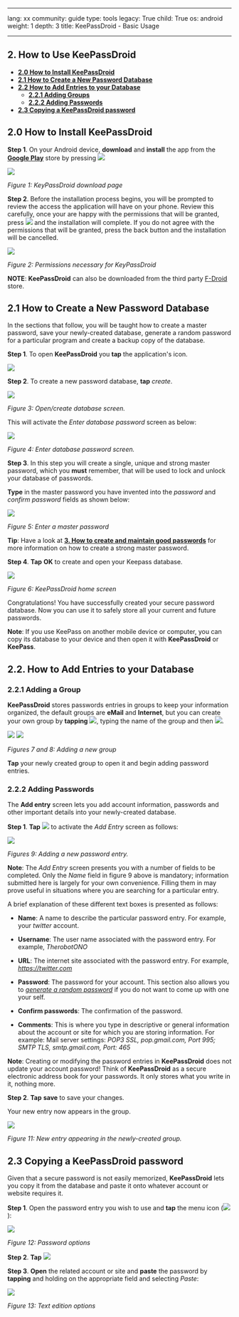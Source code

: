 

---

lang: xx
community: guide
type: tools
legacy: True
child: True
os: android
weight: 1
depth: 3
title: KeePassDroid - Basic Usage

---

## 2. How to Use KeePassDroid

- [**2.0 How to Install KeePassDroid**](#2.0)
- [**2.1 How to Create a New Password Database**](#2.1)
- [**2.2 How to Add Entries to your Database**](#2.2) 
    - [**2.2.1 Adding Groups**](#2.2.1)
    - [**2.2.2 Adding Passwords**](#2.2.2)
- [**2.3 Copying a KeePassDroid password**](#2.3)



<a name="2.0"></a>
## 2.0 How to Install KeePassDroid ##

**Step 1**. On your Android device, **download** and **install** the app from the [**Google Play**](https://play.google.com/store/apps/details?id=com.android.keepass) store by pressing ![](/sbox/screen/keepassdroid-en-1/002.png)

![](/sbox/screen/keepassdroid-en-1/001.png)

*Figure 1: KeyPassDroid download page*

**Step 2**. Before the installation process begins, you will be prompted to review the access the application will have on your phone. Review this carefully, once your are happy with the permissions that will be granted, press ![](/sbox/screen/keepassdroid-en-1/003.png) and the installation will complete.  If you do not agree with the permissions that will be granted, press the back button and the installation will be cancelled.

![](/sbox/screen/keepassdroid-en-1/004.png)

*Figure 2: Permissions necessary for KeyPassDroid*

**NOTE**: **KeePassDroid** can also be downloaded from the third party [F-Droid](https://f-droid.org/repository/browse/?fdfilter=keepass&fdid=com.android.keepass) store.

<a name="2.1"></a>
## 2.1 How to Create a New Password Database ##

In the sections that follow, you will be taught how to create a master password, save your newly-created database, generate a random password for a particular program and create a backup copy of the database.

**Step 1**. To open **KeePassDroid** you **tap** the application's icon.

![](/sbox/screen/keepassdroid-en-1/keepassdroid.png)

**Step 2**. To create a new password database, **tap** *create*. 

![](/sbox/screen/keepassdroid-en-1/005.png)

*Figure 3: Open/create database screen.*

This will activate the *Enter database password* screen as below:

![](/sbox/screen/keepassdroid-en-1/006.png)

*Figure 4: Enter database password screen.*

**Step 3**. In this step you will create a single, unique and strong master password, which you **must** remember, that will be used to lock and unlock your database of passwords.

**Type** in the master password you have invented into the *password* and *confirm password* fields as shown below:

![](/sbox/screen/keepassdroid-en-1/007.png)

*Figure 5: Enter a master password*

**Tip**: Have a look at [**3. How to create and maintain good passwords**](/en/chapter_3_1) for more information on how to create a strong master password.

**Step 4**. **Tap** **OK** to create and open your Keepass database.

![](/sbox/screen/keepassdroid-en-1/008.png)

*Figure 6: KeePassDroid home screen*

Congratulations! You have successfully created your secure password database. Now you can use it to safely store all your current and future passwords.

**Note**: If you use KeePass on another mobile device or computer, you can copy its database to your device and then open it with **KeePassDroid** or **KeePass**.


<a name="2.2"></a>
## 2.2. How to Add Entries to your Database ##

<a name="2.2.1"></a>
### 2.2.1 Adding a Group
**KeePassDroid** stores passwords entries in groups to keep your information organized, the default groups are **eMail** and **Internet**, but you can create your own group by **tapping** ![](/sbox/screen/keepassdroid-en-1/009.png), typing the name of the group and then ![](/sbox/screen/keepassdroid-en-1/010.png).

![](/sbox/screen/keepassdroid-en-1/011.png) ![](/sbox/screen/keepassdroid-en-1/012.png)

*Figures 7 and 8: Adding a new group*

**Tap** your newly created group to open it and begin adding password entries.

<a name="2.2.2"></a>
### 2.2.2 Adding Passwords
The **Add entry** screen lets you add account information, passwords and other important details into your newly-created database. 

**Step 1**. **Tap** ![](/sbox/screen/keepassdroid-en-1/013.png) to activate the *Add Entry* screen as follows:

![](/sbox/screen/keepassdroid-en-1/014.png)

*Figures 9: Adding a new password entry.*

**Note**: The *Add Entry* screen presents you with a number of fields to be completed. Only the *Name* field in figure 9 above is mandatory; information submitted here is largely for your own convenience. Filling them in may prove useful in situations where you are searching for a particular entry.

A brief explanation of these different text boxes is presented as follows:

  - **Name**: A name to describe the particular password entry. For example, your *twitter* account.

  - **Username**: The user name associated with the password entry. For example, *TherobotONO*

  - **URL**: The internet site associated with the password entry. For example, *https://twitter.com*

  - **Password**: The password for your account. This section also allows you to [*generate a random password*](/en/keepassdroid_advanced_use#3.1) if you do not want to come up with one your self.

  - **Confirm passwords**: The confirmation of the password.

  - **Comments**: This is where you type in descriptive or general information about the account or site for which you are storing information. For example: Mail server settings: *POP3 SSL, pop.gmail.com, Port 995; SMTP TLS, smtp.gmail.com, Port: 465*

**Note**: Creating or modifying the password entries in **KeePassDroid** does not update your account password! Think of **KeePassDroid** as a secure electronic address book for your passwords. It only stores what you write in it, nothing more.

**Step 2**. **Tap** **save** to save your changes.

Your new entry now appears in the group.

![](/sbox/screen/keepassdroid-en-1/015.png)

*Figure 11: New entry appearing in the newly-created group.*


<a name="2.3"></a>
## 2.3 Copying a KeePassDroid password

Given that a secure password is not easily memorized, **KeePassDroid** lets you copy it from the database and paste it onto whatever account or website requires it.

**Step 1**. Open the password entry you wish to use and **tap** the menu icon (![](/sbox/screen/keepassdroid-en-1/016.png)):

![](/sbox/screen/keepassdroid-en-1/017.png)

*Figure 12: Password options*

**Step 2**. **Tap** ![](/sbox/screen/keepassdroid-en-1/018.png)

**Step 3**. **Open** the related account or site and **paste** the password by **tapping** and holding on the appropriate field and selecting *Paste*:

![](/sbox/screen/keepassdroid-en-1/019.png)

*Figure 13: Text edition options*

